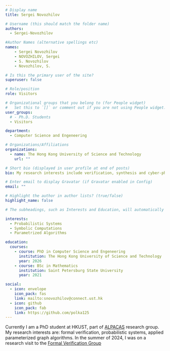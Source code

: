 ```yaml
---
# Display name
title: Sergei Novozhilov

# Username (this should match the folder name)
authors:
  - Sergei-Novozhilov

#Author Names (alternative spellings etc)
names:
    - Sergei Novozhilov
    - NOVOZHILOV, Sergei
    - S. Novozhilov
    - Novozhilov, S.

# Is this the primary user of the site?
superuser: false

# Role/position
role: Visitors

# Organizational groups that you belong to (for People widget)
#   Set this to `[]` or comment out if you are not using People widget.
user_groups:
  # - Ph.D. Students
  - Visitors

department:
  - Computer Science and Engeneering

# Organizations/Affiliations
organizations:
  - name: The Hong Kong University of Science and Technology
    url: ""

# Short bio (displayed in user profile at end of posts)
bio: My research interests include verification, synthesis and cyber-physical systems.

# Enter email to display Gravatar (if Gravatar enabled in Config)
email: ""

# Highlight the author in author lists? (true/false)
highlight_name: false

# The subheadings, such as Interests and Education, will automatically translate depending on the language chosen in `config.yaml`. To customize the subheading text, see the Language page in the docs.

interests:
  - Probabilistic Systems
  - Symbolic Computations
  - Parametrized Algorithms

education:
  courses:
    - course: PhD in Computer Science and Engeneering
      institution: The Hong Kong University of Science and Technology
      year: 2026
    - course: BSc in Mathematics
      institution: Saint Petersburg State University
      year: 2021 

social:
  - icon: envelope
    icon_pack: fas
    link: mailto:snovozhilov@connect.ust.hk
  - icon: github
    icon_pack: fab
    link: https://github.com/polka125
---
```



Currently I am a PhD student at HKUST, part of [ALPACAS](https://amir.goharshady.com/alpacas-research-group) research group. My research interests are: formal verification, probabilistic systems, applied parameterized graph algorithms. In the summer of 2024, I was on a research visit to the [Formal Verification Group](/)
